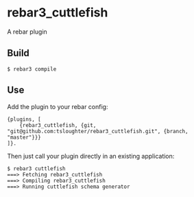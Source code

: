 rebar3_cuttlefish
=====

A rebar plugin

Build
-----

    $ rebar3 compile

Use
---

Add the plugin to your rebar config:

    {plugins, [
        {rebar3_cuttlefish, {git, "git@github.com:tsloughter/rebar3_cuttlefish.git", {branch, "master"}}}
    ]}.

Then just call your plugin directly in an existing application:


    $ rebar3 cuttlefish
    ===> Fetching rebar3_cuttlefish
    ===> Compiling rebar3_cuttlefish
    ===> Running cuttlefish schema generator
